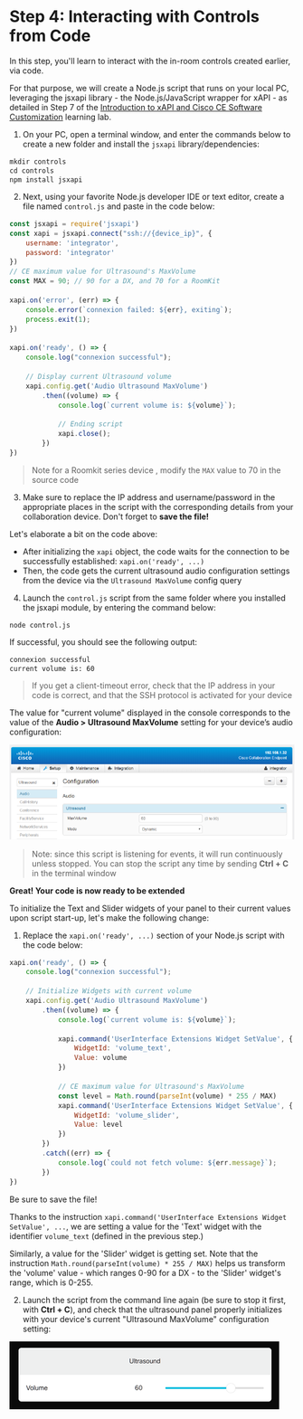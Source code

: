 # Step 4: Interacting with Controls from Code

In this step, you'll learn to interact with the in-room controls created earlier, via code.

For that purpose, we will create a Node.js script that runs on your local PC, leveraging the jsxapi library - the Node.js/JavaScript wrapper for xAPI - as detailed in Step 7 of the [Introduction to xAPI and Cisco CE Software Customization]( https://learninglabs.cisco.com/lab/collab-xapi-intro/step/7) learning lab.

1. On your PC, open a terminal window, and enter the commands below to create a new folder and install the `jsxapi` library/dependencies:

  ```shell
  mkdir controls
  cd controls
  npm install jsxapi
  ```

2.  Next, using your favorite Node.js developer IDE or text editor, create a file named `control.js` and paste in the code below:

  ```javascript
  const jsxapi = require('jsxapi')
  const xapi = jsxapi.connect("ssh://{device_ip}", {
      username: 'integrator',
      password: 'integrator'
  })
  // CE maximum value for Ultrasound's MaxVolume
  const MAX = 90; // 90 for a DX, and 70 for a RoomKit

  xapi.on('error', (err) => {
      console.error(`connexion failed: ${err}, exiting`);
      process.exit(1);
  })

  xapi.on('ready', () => {
      console.log("connexion successful");

      // Display current Ultrasound volume
      xapi.config.get('Audio Ultrasound MaxVolume')
          .then((volume) => {
              console.log(`current volume is: ${volume}`);

              // Ending script
              xapi.close();
          })
  })
  ```
  >Note for a Roomkit series device , modify the `MAX` value to 70 in the source code

3. Make sure to replace the IP address and username/password in the appropriate places in the script with the corresponding details from your collaboration device.  Don't forget to **save the file!**

  Let's elaborate a bit on the code above:
  - After initializing the `xapi` object, the code waits for the connection to be successfully established: `xapi.on('ready', ...)`
  - Then, the code gets the current ultrasound audio configuration settings from the device via the `Ultrasound MaxVolume` config query

4. Launch the `control.js` script from the same folder where you installed the jsxapi module, by entering the command below:

  ```shell
  node control.js
  ```

  If successful, you should see the following output:
  ```shell
  connexion successful
  current volume is: 60
  ```
  >If you get a client-timeout error, check that the IP address in your code is correct, and that the SSH protocol is activated for your device

The value for "current volume" displayed in the console corresponds to the value of the **Audio > Ultrasound MaxVolume** setting for your device’s audio configuration:

![Ultrasound Configuration](assets/images/step4-ultrasound-configuration.png)

>Note: since this script is listening for events, it will run continuously unless stopped.  You can stop the script any time by sending **Ctrl + C** in the terminal window

**Great! Your code is now ready to be extended**

To initialize the Text and Slider widgets of your panel to their current values upon script start-up, let's make the following change:

1. Replace the `xapi.on('ready', ...)` section of your Node.js script with the code below:

  ```javascript
  xapi.on('ready', () => {
      console.log("connexion successful");

      // Initialize Widgets with current volume
      xapi.config.get('Audio Ultrasound MaxVolume')
          .then((volume) => {
              console.log(`current volume is: ${volume}`);

              xapi.command('UserInterface Extensions Widget SetValue', {
                  WidgetId: 'volume_text',
                  Value: volume
              })

              // CE maximum value for Ultrasound's MaxVolume
              const level = Math.round(parseInt(volume) * 255 / MAX)
              xapi.command('UserInterface Extensions Widget SetValue', {
                  WidgetId: 'volume_slider',
                  Value: level
              })
          })
          .catch((err) => {
              console.log(`could not fetch volume: ${err.message}`);
          })
  })
  ```
  Be sure to save the file!

  Thanks to the instruction `xapi.command('UserInterface Extensions Widget SetValue', ...`, we are setting a value for the 'Text' widget with the identifier `volume_text` (defined in the previous step.)

  Similarly, a value for the 'Slider' widget is getting set. Note that the instruction `Math.round(parseInt(volume) * 255 / MAX)` helps us transform the 'volume' value - which ranges 0-90 for a DX - to the 'Slider' widget's range, which is 0-255.

2. Launch the script from the command line again (be sure to stop it first, with **Ctrl + C**), and check that the ultrasound panel properly initializes with your device's current "Ultrasound MaxVolume" configuration setting:

  ![Ultrasound Panel](assets/images/step4-ultrasound-panel.png)
